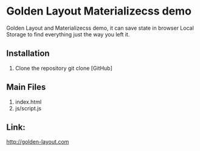 # Golden Layout Materializecss demo

Golden Layout and Materializecss demo, it can save state in browser Local Storage to find everything just the way you left it.

## Installation

1. Clone the repository git clone [GitHub]

## Main Files

1. index.html
2. js/script.js


## Link:

http://golden-layout.com
